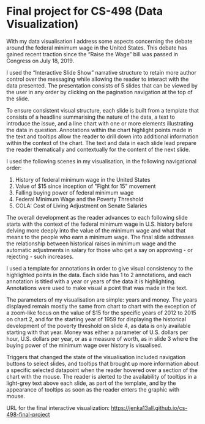 # Final project for CS-498 (Data Visualization)

With my data visualisation I address some aspects concerning the debate around the federal minimum wage in the United States. This debate has gained recent traction since the “Raise the Wage” bill was passed in Congress on July 18, 2019.

I used the “Interactive Slide Show” narrative structure to retain more author control over the messaging while allowing the reader to interact with the data presented. The presentation consists of 5 slides that can be viewed by the user in any order by clicking on the pagination navigation at the top of the slide.

To ensure consistent visual structure, each slide is built from a template that consists of a headline summarising the nature of the data, a text to introduce the issue, and a line chart with one or more elements illustrating the data in question. Annotations within the chart highlight points made in the text and tooltips allow the reader to drill down into additional information within the context of the chart. The text and data in each slide lead prepare the reader thematically and contextually for the content of the next slide.

I used the following scenes in my visualisation, in the following navigational order:

1. History of federal minimum wage in the United States
2. Value of $15 since inception of "Fight for 15" movement
3. Falling buying power of federal minimum wage
4. Federal Minimum Wage and the Poverty Threshold
5. COLA: Cost of Living Adjustment on Senate Salaries

The overall development as the reader advances to each following slide starts with the context of the federal minimum wage in U.S. history before delving more deeply into the value of the minimum wage and what that means to the people who earn a minimum wage. The final slide addresses the relationship between historical raises in minimum wage and the automatic adjustments in salary for those who get a say on approving - or rejecting - such increases.

I used a template for annotations in order to give visual consistency to the highlighted points in the data. Each slide has 1 to 2 annotations, and each annotation is titled with a year or years of the data it is highlighting. Annotations were used to make visual a point that was made in the text.

The parameters of my visualisation are simple: years and money. The years displayed remain mostly the same from chart to chart with the exception of a zoom-like focus on the value of $15 for the specific years of 2012 to 2015 on chart 2, and for the starting year of 1959 for displaying the historical development of the poverty threshold on slide 4, as data is only available starting with that year. Money was either a parameter of U.S. dollars per hour, U.S. dollars per year, or as a measure of worth, as in slide 3 where the buying power of the minimum wage over history is visualised.

Triggers that changed the state of the visualisation included navigation buttons to select slides, and tooltips that brought up more information about a specific selected datapoint when the reader hovered over a section of the chart with the mouse. The reader is alerted to the availability of tooltips in a light-grey text above each slide, as part of the template, and by the appearance of tooltips as soon as the reader enters the graphic with mouse.

URL for the final interactive visualization: https://jenka13all.github.io/cs-498-final-project
